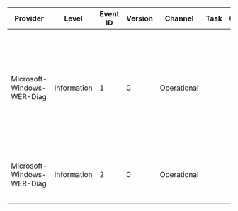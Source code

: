 Provider                    |  Level        |  Event ID  |  Version  |  Channel      |  Task  |  Opcode  |  Keyword  |  Message
----------------------------|---------------|------------|-----------|---------------|--------|----------|-----------|-------------------------------------------------------------------------------------------------------------------------------------------------------------------------------------------------------------------------------------
Microsoft-Windows-WER-Diag  |  Information  |  1         |  0        |  Operational  |        |          |           |  Possible disk corruption detected for executable image {CorruptedFilePath}; causing application {CrashedAppName} to stop working with exception {ExceptionCode}; status code {ExceptionStatusCode}. Initiating further diagnostics.
Microsoft-Windows-WER-Diag  |  Information  |  2         |  0        |  Operational  |        |          |           |  Possible heap corruption detected (exception code {ExceptionCode}). Initiating further diagnostics.